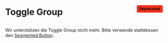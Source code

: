 <div style="display: inline-flex; align-items: center; justify-content: space-between; width: 100%;">
    <h1>Toggle Group</h1>
    <img src="assets/deprecated.png" alt="Deprecated Component" />
</div>

Wir unterstützen die Toggle Group nicht mehr. Bitte verwende stattdessen den [Segmented Button](?path=/usage/beta-components-segmented-button--standard).
